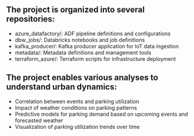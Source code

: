 ## The project is organized into several repositories:

- azure_datafactory/: ADF pipeline definitions and configurations
- dbw_jobs/: Databricks notebooks and job definitions
- kafka_producer/: Kafka producer application for IoT data ingestion
- metadata/: Metadata definitions and management tools
- terraform_azure/: Terraform scripts for infrastructure deployment

## The project enables various analyses to understand urban dynamics:

- Correlation between events and parking utilization
- Impact of weather conditions on parking patterns
- Predictive models for parking demand based on upcoming events and forecasted weather
- Visualization of parking utilization trends over time
